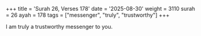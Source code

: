 +++
title = 'Surah 26, Verses 178'
date = '2025-08-30'
weight = 3110
surah = 26
ayah = 178
tags = ["messenger", "truly", "trustworthy"]
+++

I am truly a trustworthy messenger to you.